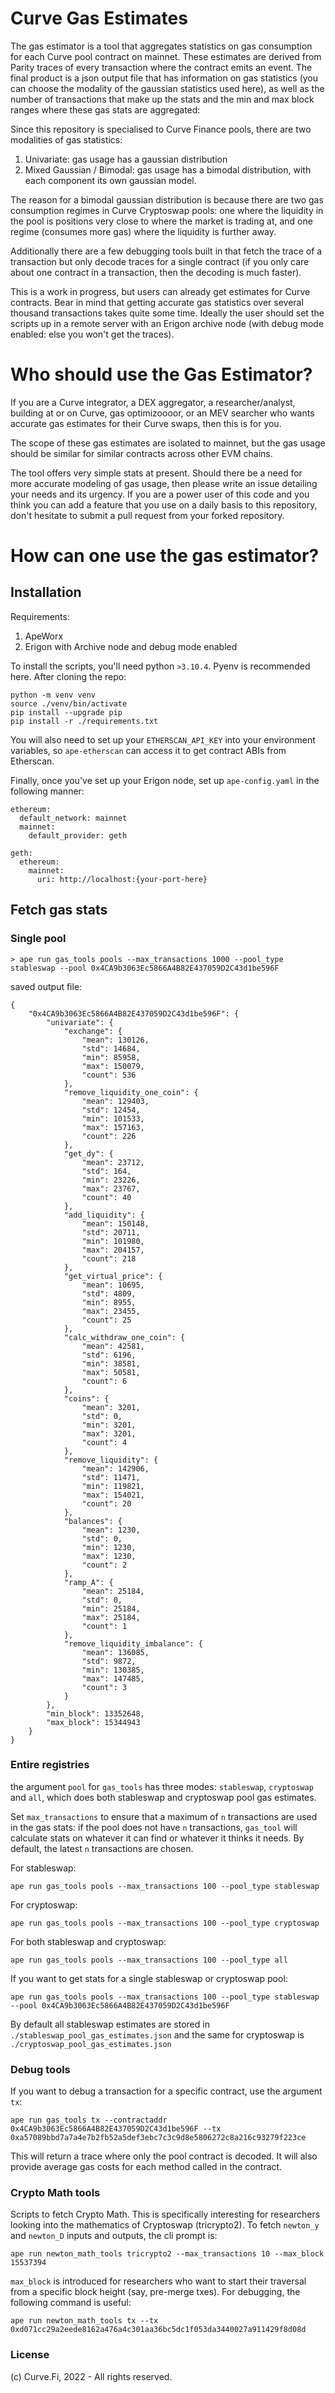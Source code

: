 # Curve Gas Estimates

The gas estimator is a tool that aggregates statistics on gas consumption for each Curve pool contract on mainnet. These estimates are derived from Parity traces of every transaction where the contract emits an event. The final product is a json output file that has information on gas statistics (you can choose the modality of the gaussian statistics used here), as well as the number of transactions that make up the stats and the min and max block ranges where these gas stats are aggregated:

Since this repository is specialised to Curve Finance pools, there are two modalities of gas statistics:

1. Univariate: gas usage has a gaussian distribution
2. Mixed Gaussian / Bimodal: gas usage has a bimodal distribution, with each component its own gaussian model.

The reason for a bimodal gaussian distribution is because there are two gas consumption regimes in Curve Cryptoswap pools: one where the liquidity in the pool is positions very close to where the market is trading at, and one regime (consumes more gas) where the liquidity is further away.

Additionally there are a few debugging tools built in that fetch the trace of a transaction but only decode traces for a single contract (if you only care about one contract in a transaction, then the decoding is much faster).

This is a work in progress, but users can already get estimates for Curve contracts. Bear in mind that getting accurate gas statistics over several thousand transactions takes quite some time. Ideally the user should set the scripts up in a remote server with an Erigon archive node (with debug mode enabled: else you won't get the traces).

# Who should use the Gas Estimator?

If you are a Curve integrator, a DEX aggregator, a researcher/analyst, building at or on Curve, gas optimizoooor, or an MEV searcher who wants accurate gas estimates for their Curve swaps, then this is for you.

The scope of these gas estimates are isolated to mainnet, but the gas usage should be similar for similar contracts across other EVM chains.

The tool offers very simple stats at present. Should there be a need for more accurate modeling of gas usage, then please write an issue detailing your needs and its urgency. If you are a power user of this code and you think you can add a feature that you use on a daily basis to this repository, don't hesitate to submit a pull request from your forked repository.

# How can one use the gas estimator?

## Installation

Requirements:

1. ApeWorx
2. Erigon with Archive node and debug mode enabled

To install the scripts, you'll need python `>3.10.4`. Pyenv is recommended here. After cloning the repo:

```
python -m venv venv
source ./venv/bin/activate
pip install --upgrade pip
pip install -r ./requirements.txt
```

You will also need to set up your `ETHERSCAN_API_KEY` into your environment variables, so `ape-etherscan` can access it to get contract ABIs from Etherscan.

Finally, once you've set up your Erigon node, set up `ape-config.yaml` in the following manner:

```
ethereum:
  default_network: mainnet
  mainnet:
    default_provider: geth

geth:
  ethereum:
    mainnet:
      uri: http://localhost:{your-port-here}
```

## Fetch gas stats

### Single pool

```
> ape run gas_tools pools --max_transactions 1000 --pool_type stableswap --pool 0x4CA9b3063Ec5866A4B82E437059D2C43d1be596F
```

saved output file:

```
{
    "0x4CA9b3063Ec5866A4B82E437059D2C43d1be596F": {
        "univariate": {
            "exchange": {
                "mean": 130126,
                "std": 14684,
                "min": 85958,
                "max": 150079,
                "count": 536
            },
            "remove_liquidity_one_coin": {
                "mean": 129403,
                "std": 12454,
                "min": 101533,
                "max": 157163,
                "count": 226
            },
            "get_dy": {
                "mean": 23712,
                "std": 164,
                "min": 23226,
                "max": 23767,
                "count": 40
            },
            "add_liquidity": {
                "mean": 150148,
                "std": 20711,
                "min": 101980,
                "max": 204157,
                "count": 218
            },
            "get_virtual_price": {
                "mean": 10695,
                "std": 4809,
                "min": 8955,
                "max": 23455,
                "count": 25
            },
            "calc_withdraw_one_coin": {
                "mean": 42581,
                "std": 6196,
                "min": 38581,
                "max": 50581,
                "count": 6
            },
            "coins": {
                "mean": 3201,
                "std": 0,
                "min": 3201,
                "max": 3201,
                "count": 4
            },
            "remove_liquidity": {
                "mean": 142906,
                "std": 11471,
                "min": 119821,
                "max": 154021,
                "count": 20
            },
            "balances": {
                "mean": 1230,
                "std": 0,
                "min": 1230,
                "max": 1230,
                "count": 2
            },
            "ramp_A": {
                "mean": 25184,
                "std": 0,
                "min": 25184,
                "max": 25184,
                "count": 1
            },
            "remove_liquidity_imbalance": {
                "mean": 136085,
                "std": 9872,
                "min": 130385,
                "max": 147485,
                "count": 3
            }
        },
        "min_block": 13352648,
        "max_block": 15344943
    }
}
```

### Entire registries

the argument `pool` for `gas_tools` has three modes: `stableswap`, `cryptoswap` and `all`, which does both stableswap and cryptoswap pool gas estimates.

Set `max_transactions` to ensure that a maximum of `n` transactions are used in the gas stats: if the pool does not have `n` transactions, `gas_tool` will calculate stats on whatever it can find or whatever it thinks it needs. By default, the latest `n` transactions are chosen.

For stableswap:

```
ape run gas_tools pools --max_transactions 100 --pool_type stableswap
```

For cryptoswap:

```
ape run gas_tools pools --max_transactions 100 --pool_type cryptoswap
```

For both stableswap and cryptoswap:

```
ape run gas_tools pools --max_transactions 100 --pool_type all
```

If you want to get stats for a single stableswap or cryptoswap pool:

```
ape run gas_tools pools --max_transactions 100 --pool_type stableswap --pool 0x4CA9b3063Ec5866A4B82E437059D2C43d1be596F
```

By default all stableswap estimates are stored in `./stableswap_pool_gas_estimates.json` and the same for cryptoswap is `./cryptoswap_pool_gas_estimates.json`

### Debug tools

If you want to debug a transaction for a specific contract, use the argument `tx`:

```
ape run gas_tools tx --contractaddr 0x4CA9b3063Ec5866A4B82E437059D2C43d1be596F --tx 0xa57089bbd7a7a4e7b2fb52a5def3ebc7c3c9d8e5806272c8a216c93279f223ce
```

This will return a trace where only the pool contract is decoded. It will also provide average gas costs for each method called in the contract.

### Crypto Math tools

Scripts to fetch Crypto Math. This is specifically interesting for researchers looking into the mathematics of Cryptoswap (tricrypto2). To fetch `newton_y` and `newton_D` inputs and outputs, the cli prompt is:

```
ape run newton_math_tools tricrypto2 --max_transactions 10 --max_block 15537394
```

`max_block` is introduced for researchers who want to start their traversal from a specific block height (say, pre-merge txes). For debugging, the following command is useful:

```
ape run newton_math_tools tx --tx 0xd071cc29a2eede8162a476a4c301aa36bc5dc1f053da3440027a911429f8d08d
```

### License

(c) Curve.Fi, 2022 - All rights reserved.
